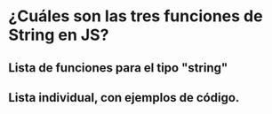 # ¿Cuáles son las tres funciones de String en JS?

## Lista de funciones para el tipo "string"

## Lista individual, con ejemplos de código.